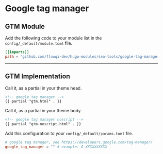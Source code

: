 # Google tag manager

## GTM Module

Add the following code to your module list in the `config/_default/module.toml` file.

```toml
[[imports]]
path = "github.com/flowqi-dev/hugo-modules/seo-tools/google-tag-manager"
```

<hr>

## GTM Implementation

Call it, as a partial in your theme head.

```html
<!-- google tag manager -->
{{ partial "gtm.html" . }}
```

Call it, as a partial in your theme body.

```html
<!-- google tag manager noscript -->
{{ partial "gtm-noscript.html" . }}
```

Add this configuration to your `config/_default/params.toml` file.

```toml
# google tag manager, see https://developers.google.com/tag-manager/
google_tag_manager = "" # example: G-XXXXXXXXXX
```
